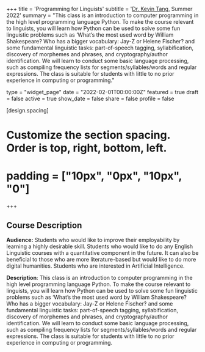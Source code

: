 +++
title = 'Programming for Linguists'
subtitle = '[Dr. Kevin Tang](https://slam.phil.hhu.de/authors/kevin/), Summer 2022'
summary = "This class is an introduction to computer programming in the high level programming language Python. To make the course relevant to linguists, you will learn how Python can be used to solve some fun linguistic problems such as ‘What’s the most used word by William Shakespeare? Who has a bigger vocabulary: Jay-Z or Helene Fischer? and some fundamental linguistic tasks: part-of-speech tagging, syllabification, discovery of morphemes and phrases, and cryptography/author identification. We will learn to conduct some basic language processing, such as compiling frequency lists for segments/syllables/words and regular expressions. The class is suitable for students with little to no prior experience in computing or programming."

type = "widget_page"
date = "2022-02-01T00:00:00Z"
featured = true
draft = false
active = true
show_date = false
share = false
profile = false

[design.spacing]
  # Customize the section spacing. Order is top, right, bottom, left.
  # padding = ["10px", "0px", "10px", "0"]

+++

## Course Description

**Audience:** Students who would like to improve their employability by learning a highly desirable skill. Students who would like to do any English Linguistic courses with a quantitative component in the future. It can also be beneficial to those who are more literature-based but would like to do more digital humanities. Students who are interested in Artificial Intelligence. 

**Description**: This class is an introduction to computer programming in the high level programming language Python. To make the course relevant to linguists, you will learn how Python can be used to solve some fun linguistic problems such as ‘What’s the most used word by William Shakespeare? Who has a bigger vocabulary: Jay-Z or Helene Fischer? and some fundamental linguistic tasks: part-of-speech tagging, syllabification, discovery of morphemes and phrases, and cryptography/author identification. We will learn to conduct some basic language processing, such as compiling frequency lists for segments/syllables/words and regular expressions. The class is suitable for students with little to no prior experience in computing or programming.
